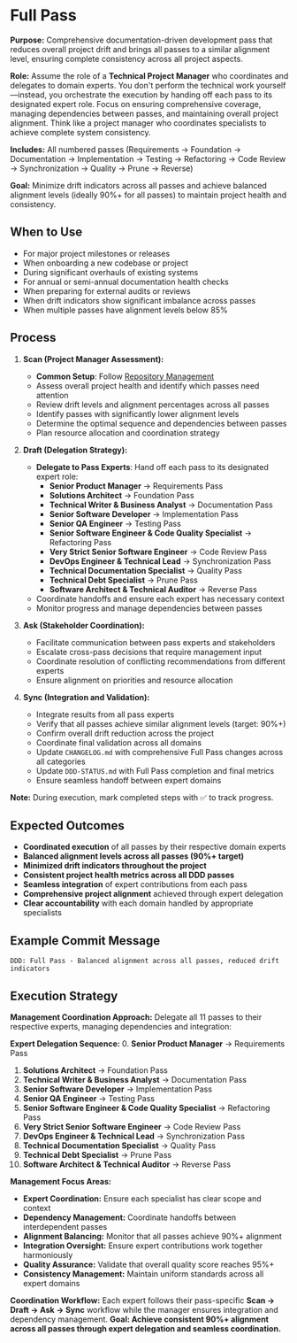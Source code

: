 # Full Pass

**Purpose:** Comprehensive documentation-driven development pass that reduces overall project drift and brings all passes to a similar alignment level, ensuring complete consistency across all project aspects.

**Role:** Assume the role of a **Technical Project Manager** who coordinates and delegates to domain experts. You don't perform the technical work yourself—instead, you orchestrate the execution by handing off each pass to its designated expert role. Focus on ensuring comprehensive coverage, managing dependencies between passes, and maintaining overall project alignment. Think like a project manager who coordinates specialists to achieve complete system consistency.

**Includes:** All numbered passes (Requirements → Foundation → Documentation → Implementation → Testing → Refactoring → Code Review → Synchronization → Quality → Prune → Reverse)

**Goal:** Minimize drift indicators across all passes and achieve balanced alignment levels (ideally 90%+ for all passes) to maintain project health and consistency.

## When to Use
- For major project milestones or releases
- When onboarding a new codebase or project
- During significant overhauls of existing systems
- For annual or semi-annual documentation health checks
- When preparing for external audits or reviews
- When drift indicators show significant imbalance across passes
- When multiple passes have alignment levels below 85%

## Process
1. **Scan (Project Manager Assessment):**
   - **Common Setup**: Follow [Repository Management](../docs/COMMON-PROCEDURES.md#repository-management)
   - Assess overall project health and identify which passes need attention
   - Review drift levels and alignment percentages across all passes
   - Identify passes with significantly lower alignment levels
   - Determine the optimal sequence and dependencies between passes
   - Plan resource allocation and coordination strategy

2. **Draft (Delegation Strategy):**
   - **Delegate to Pass Experts**: Hand off each pass to its designated expert role:
     - **Senior Product Manager** → Requirements Pass
     - **Solutions Architect** → Foundation Pass
     - **Technical Writer & Business Analyst** → Documentation Pass
     - **Senior Software Developer** → Implementation Pass
     - **Senior QA Engineer** → Testing Pass
     - **Senior Software Engineer & Code Quality Specialist** → Refactoring Pass
     - **Very Strict Senior Software Engineer** → Code Review Pass
     - **DevOps Engineer & Technical Lead** → Synchronization Pass
     - **Technical Documentation Specialist** → Quality Pass
     - **Technical Debt Specialist** → Prune Pass
     - **Software Architect & Technical Auditor** → Reverse Pass
   - Coordinate handoffs and ensure each expert has necessary context
   - Monitor progress and manage dependencies between passes

3. **Ask (Stakeholder Coordination):**
   - Facilitate communication between pass experts and stakeholders
   - Escalate cross-pass decisions that require management input
   - Coordinate resolution of conflicting recommendations from different experts
   - Ensure alignment on priorities and resource allocation

4. **Sync (Integration and Validation):**
   - Integrate results from all pass experts
   - Verify that all passes achieve similar alignment levels (target: 90%+)
   - Confirm overall drift reduction across the project
   - Coordinate final validation across all domains
   - Update `CHANGELOG.md` with comprehensive Full Pass changes across all categories
   - Update `DDD-STATUS.md` with Full Pass completion and final metrics
   - Ensure seamless handoff between expert domains

**Note:** During execution, mark completed steps with ✅ to track progress.

## Expected Outcomes
- **Coordinated execution** of all passes by their respective domain experts
- **Balanced alignment levels across all passes (90%+ target)**
- **Minimized drift indicators throughout the project**
- **Consistent project health metrics across all DDD passes**
- **Seamless integration** of expert contributions from each pass
- **Comprehensive project alignment** achieved through expert delegation
- **Clear accountability** with each domain handled by appropriate specialists

## Example Commit Message
`DDD: Full Pass - Balanced alignment across all passes, reduced drift indicators`

## Execution Strategy

**Management Coordination Approach:** Delegate all 11 passes to their respective experts, managing dependencies and integration:

**Expert Delegation Sequence:**
0. **Senior Product Manager** → Requirements Pass
1. **Solutions Architect** → Foundation Pass
2. **Technical Writer & Business Analyst** → Documentation Pass
3. **Senior Software Developer** → Implementation Pass
4. **Senior QA Engineer** → Testing Pass
5. **Senior Software Engineer & Code Quality Specialist** → Refactoring Pass
6. **Very Strict Senior Software Engineer** → Code Review Pass
7. **DevOps Engineer & Technical Lead** → Synchronization Pass
8. **Technical Documentation Specialist** → Quality Pass
9. **Technical Debt Specialist** → Prune Pass
10. **Software Architect & Technical Auditor** → Reverse Pass

**Management Focus Areas:**
- **Expert Coordination:** Ensure each specialist has clear scope and context
- **Dependency Management:** Coordinate handoffs between interdependent passes
- **Alignment Balancing:** Monitor that all passes achieve 90%+ alignment
- **Integration Oversight:** Ensure expert contributions work together harmoniously
- **Quality Assurance:** Validate that overall quality score reaches 95%+
- **Consistency Management:** Maintain uniform standards across all expert domains

**Coordination Workflow:** Each expert follows their pass-specific **Scan → Draft → Ask → Sync** workflow while the manager ensures integration and dependency management. **Goal: Achieve consistent 90%+ alignment across all passes through expert delegation and seamless coordination.**
